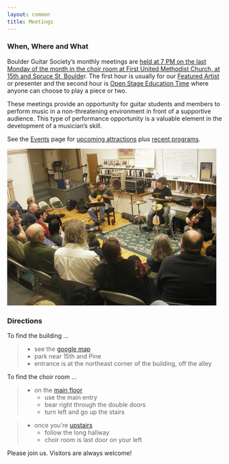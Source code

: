 ```yaml
---
layout: common
title: Meetings
---
```


### When, Where and What ###

Boulder Guitar Society’s monthly meetings are <ins>held at 7 PM on the last Monday of the month in the choir room at First United Methodist Church, at 15th and Spruce St, Boulde</ins>r.  The first hour is usually for our <ins>Featured Artist</ins> or presenter and the second hour is <ins>Open Stage Education Time</ins> where anyone can choose to play a piece or two.

These meetings provide an opportunity for guitar students and members to perform music in a non-threatening environment in front of a supportive audience. This type of performance opportunity is a valuable element in the development of a musician’s skill.

See the [Events](/Events.html) page for <ins>upcoming attractions</ins> plus <ins>recent programs</ins>.

![TonescapeFeb2011](/pics/20110228-Tonescape.jpg)


### Directions ###

To find the building ...
> * see the [google map](https://www.google.com/maps/place/First+United+Methodist+Church/@40.0197944,-105.2770472,17z/data=!3m1!4b1!4m6!3m5!1s0x876bec286ec8f131:0x9b9539efa71e20fb!8m2!3d40.0197944!4d-105.2770472!16s%2Fg%2F1wf392r_?entry=ttu&g_ep=EgoyMDI1MDUyNi4wIKXMDSoASAFQAw%3D%3D)
> * park near 15th and Pine
> * entrance is at the northeast corner of the building, off the alley

To find the choir room ...
> * on the [main floor](/pics/FUMC-Mainlevel.png)
>     - use the main entry
>     - bear right through the double doors
>     - turn left and go up the stairs

> * once you're [upstairs](/pics/FUMC-Upperfloors.png)
>     - follow the long hallway
>     - choir room is last door on your left

Please join us.  Visitors are always welcome!
